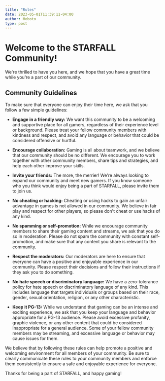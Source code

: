 ```yaml
---
title: "Rules"
date: 2023-05-01T11:39:11-04:00
author: Hoboto
type: post
---
```


# Welcome to the STARFALL Community!

We're thrilled to have you here, and we hope that you have a great time while you're a part of our community.

## Community Guidelines

To make sure that everyone can enjoy their time here, we ask that you follow a few simple guidelines:

* **Engage in a friendly way:** We want this community to be a welcoming and supportive place for all gamers, regardless of their experience level or background. Please treat your fellow community members with kindness and respect, and avoid any language or behavior that could be considered offensive or hurtful.

* **Encourage collaboration:** Gaming is all about teamwork, and we believe that our community should be no different. We encourage you to work together with other community members, share tips and strategies, and help each other improve your skills.

* **Invite your friends:** The more, the merrier! We're always looking to expand our community and meet new gamers. If you know someone who you think would enjoy being a part of STARFALL, please invite them to join us.

* **No cheating or hacking:** Cheating or using hacks to gain an unfair advantage in games is not allowed in our community. We believe in fair play and respect for other players, so please don't cheat or use hacks of any kind.

* **No spamming or self-promotion:** While we encourage community members to share their gaming content and streams, we ask that you do so in moderation. Please do not spam the community with constant self-promotion, and make sure that any content you share is relevant to the community.

* **Respect the moderators:** Our moderators are here to ensure that everyone can have a positive and enjoyable experience in our community. Please respect their decisions and follow their instructions if they ask you to do something.

* **No hate speech or discriminatory language:** We have a zero-tolerance policy for hate speech or discriminatory language of any kind. This includes language that targets individuals or groups based on their race, gender, sexual orientation, religion, or any other characteristic.

* **Keep it PG-13:** While we understand that gaming can be an intense and exciting experience, we ask that you keep your language and behavior appropriate for a PG-13 audience. Please avoid excessive profanity, graphic violence, or any other content that could be considered inappropriate for a general audience. Some of your fellow community members may be streaming, and excessive language or behavior may cause issues for them.

We believe that by following these rules can help promote a positive and welcoming environment for all members of your community. Be sure to clearly communicate these rules to your community members and enforce them consistently to ensure a safe and enjoyable experience for everyone.

Thanks for being a part of STARFALL, and happy gaming! 
